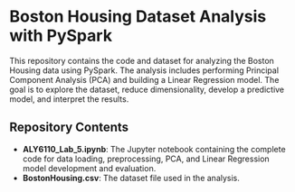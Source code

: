 # Boston Housing Dataset Analysis with PySpark

This repository contains the code and dataset for analyzing the Boston Housing data using PySpark. The analysis includes performing Principal Component Analysis (PCA) and building a Linear Regression model. The goal is to explore the dataset, reduce dimensionality, develop a predictive model, and interpret the results.

## Repository Contents

- **ALY6110_Lab_5.ipynb**: The Jupyter notebook containing the complete code for data loading, preprocessing, PCA, and Linear Regression model development and evaluation.
- **BostonHousing.csv**: The dataset file used in the analysis.
